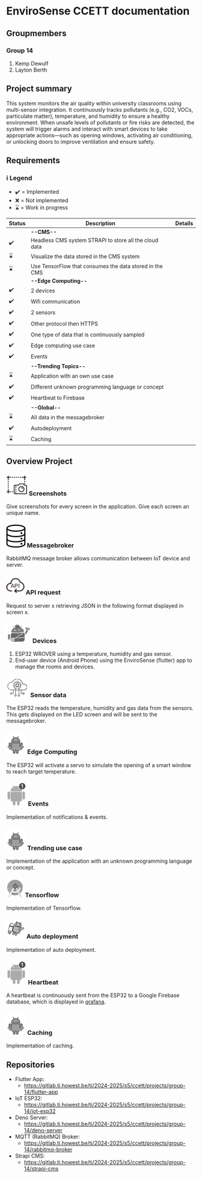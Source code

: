 # EnviroSense CCETT documentation

## Groupmembers
### Group 14
1. Kemp Dewulf
2. Layton Berth

## Project summary
This system monitors the air quality within university classrooms using multi-sensor integration. It continuously tracks pollutants (e.g., CO2, VOCs, particulate matter), temperature, and humidity to ensure a healthy environment. When unsafe levels of pollutants or fire risks are detected, the system will trigger alarms and interact with smart devices to take appropriate actions—such as opening windows, activating air conditioning, or unlocking doors to improve ventilation and ensure safety.

## Requirements
### ℹ️ Legend
- :heavy_check_mark: = Implemented
- :x: = Not implemented
- :hourglass: = Work in progress

 
|Status|Description|Details|
|---|---|---|
|| **--CMS--** ||
|:heavy_check_mark:| Headless CMS system STRAPI to store all the cloud data
|:hourglass:| Visualize the data stored in the CMS system
|:hourglass:| Use TensorFlow that consumes the data stored in the CMS
|| **--Edge Computing--** ||
|:heavy_check_mark:| 2 devices
|:heavy_check_mark:| Wifi communication
|:heavy_check_mark:| 2 sensors
|:heavy_check_mark:| Other protocol then HTTPS
|:heavy_check_mark:| One type of data that is continuously sampled
|:heavy_check_mark:| Edge computing use case
|:heavy_check_mark:| Events
|| **--Trending Topics--** ||
|:hourglass:| Application with an own use case
|:heavy_check_mark:| Different unknown programming language or concept
|:heavy_check_mark:| Heartbeat to Firebase
|| **--Global--** ||
|:hourglass:| All data in the messagebroker
|:heavy_check_mark:| Autodeployment
|:hourglass:| Caching

## Overview Project
### ![](ReadmeImages/Screenshot.png) Screenshots
Give screenshots for every screen in the application. Give each screen an unique name.

### ![](ReadmeImages/Database.png) Messagebroker
RabbitMQ message broker allows communication between IoT device and server.

### ![](ReadmeImages/API.png) API request
Request to server x retrieving JSON in the following format displayed in screen x.

### ![](ReadmeImages/Intents.png) Devices
1. ESP32 WROVER using a temperature, humidity and gas sensor.
2. End-user device (Android Phone) using the EnviroSense (flutter) app to manage the rooms and devices.

### ![](ReadmeImages/SensorData.png) Sensor data
The ESP32 reads the temperature, humidity and gas data from the sensors. This gets displayed on the LED screen and will be sent to the messagebroker.

### ![](ReadmeImages/Workmanager.png) Edge Computing
The ESP32 will activate a servo to simulate the opening of a smart window to reach target temperature.

### ![](ReadmeImages/Notifications.png) Events
Implementation of notifications & events.

### ![](ReadmeImages/Workmanager.png) Trending use case
Implementation of the application with an unknown programming language or concept.

### ![](ReadmeImages/MLkit.png) Tensorflow
Implementation of Tensorflow.

### ![](ReadmeImages/Animations.png) Auto deployment
Implementation of auto deployment.

### ![](ReadmeImages/Notifications.png) Heartbeat
A heartbeat is continuously sent from the ESP32 to a Google Firebase database, which is displayed in [grafana](https://kempdewulf.grafana.net/public-dashboards/2cbb2f20cbcb41ae9a271faf46098d9a?orgId=1&refresh=5s&from=now-14d&to=now&timezone=browser).


### ![](ReadmeImages/Workmanager.png) Caching
Implementation of caching.


## Repositories
- Flutter App:
  - https://gitlab.ti.howest.be/ti/2024-2025/s5/ccett/projects/group-14/flutter-app
- IoT ESP32:
  - https://gitlab.ti.howest.be/ti/2024-2025/s5/ccett/projects/group-14/iot-esp32
- Deno Server:
  - https://gitlab.ti.howest.be/ti/2024-2025/s5/ccett/projects/group-14/deno-server
- MQTT (RabbitMQ) Broker:
  - https://gitlab.ti.howest.be/ti/2024-2025/s5/ccett/projects/group-14/rabbitmq-broker
- Strapi CMS:
  - https://gitlab.ti.howest.be/ti/2024-2025/s5/ccett/projects/group-14/strapi-cms
